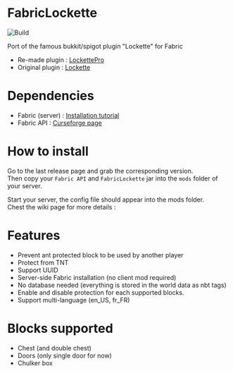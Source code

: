 # FabricLockette
![Build](https://github.com/DevEkode/FabricLockette/workflows/Build/badge.svg)  

Port of the famous bukkit/spigot plugin "Lockette" for Fabric

* Re-made plugin :  [LockettePro](https://www.spigotmc.org/resources/lockettepro-for-1-14-1-15-1-16.74354/)
* Original plugin : [Lockette](https://www.spigotmc.org/resources/lockettepro-uuid-support-abandoned.20427/)

# Dependencies
* Fabric (server) : [Installation tutorial](https://fabricmc.net/use/)
* Fabric API : [Curseforge page](https://www.curseforge.com/minecraft/mc-mods/fabric-api)

# How to install
Go to the last release page and grab the corresponding version.  
Then copy your `Fabric API` and `FabricLockette` jar into the `mods` folder of your server.

Start your server, the config file should appear into the mods folder.  
Chest the wiki page for more details :

# Features
* Prevent ant protected block to be used by another player
* Protect from TNT
* Support UUID
* Server-side Fabric installation (no client mod required)
* No database needed (everything is stored in the world data as nbt tags)
* Enable and disable protection for each supported blocks.
* Support multi-language (en_US, fr_FR)

# Blocks supported
* Chest (and double chest)
* Doors (only single door for now)
* Chulker box